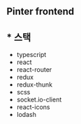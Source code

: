 ## Pinter frontend

## * 스택
* typescript
* react 
* react-router
* redux
* redux-thunk
* scss
* socket.io-client
* react-icons
* lodash